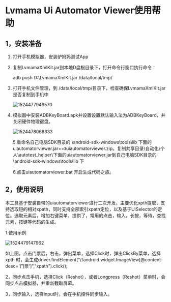 # Lvmama Ui Automator Viewer使用帮助

## 1，安装准备

1. 打开手机模拟器，安装驴妈妈测试App

2. 复制LvmamaXmlKit.jar到本地D盘根目录下，打开命令行窗口执行命令：

   adb push D:\LvmamaXmlKit.jar /data/local/tmp/

3. 打开手机文件管理，到 /data/local/tmp/目录下，检查确保LvmamaXmlKit.jar是否复制到手机中

   ![1524477949570](C:\Users\ZHANGJ~1\AppData\Local\Temp\1524477949570.png)

4. 模拟器中安装ADBKeyBoard.apk并设置设置默认输入法为ADBKeyBoard，并关闭硬件物理键盘。

   ![1524478068333](C:\Users\ZHANGJ~1\AppData\Local\Temp\1524478068333.png)

   5.重命名自己电脑SDK目录的  \android-sdk-windows\tools\lib 下面的uiautomatorviewer.jar==》uiautomatorviewer.zip。复制共享目录\自动化\个人\autotest_helper\下面的uiautomatorviewer.jar到自己电脑SDK目录的  \android-sdk-windows\tools\lib 下

   6.点击uiautomatorviewer.bat 开启生成代码之旅。


## 2，使用说明

本工具基于安装自带的uiautomatorviewer进行二次开发，主要优化xpth提取，支持选取短的相对xpath，同时支持全部索引xpath定位，以及基于UiSelector的定位。选取元素后，增加右键菜单，提供了，常用的点击，输入，长按，等待，查找元素，按键等代码的生成。

1.使用示例

![1524479147962](C:\Users\ZHANGJ~1\AppData\Local\Temp\1524479147962.png)

如上图，点击门票后，右击，弹出菜单，选择Click时，弹出ClickBy菜单，选择xpth 时，会生成driver.findElement("//android.widget.ImageView[@content-desc='门票']","xpath").click();

2，同步点击手机，选择Click（Reshot），或者Longpress（Reshot）菜单时，会同步点击模拟器，并重新截取屏幕。

3，同步输入，选择input时，会在手机控件同步输入。